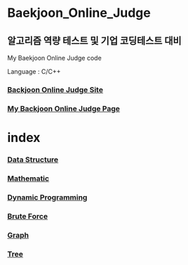 # Baekjoon_Online_Judge
## 알고리즘 역량 테스트 및 기업 코딩테스트 대비 
My Baekjoon Online Judge code

Language : C/C++

### [Backjoon Online Judge Site](https://www.acmicpc.net/)


### [My Backjoon Online Judge Page](https://www.acmicpc.net/user/ring9714)

# index

### [Data Structure](https://github.com/MinkiJo/Baekjoon-Online-Judge/tree/main/Data%20Structure)

### [Mathematic](https://github.com/MinkiJo/Baekjoon-Online-Judge/tree/main/Mathematic)

### [Dynamic Programming](https://github.com/MinkiJo/Baekjoon-Online-Judge/tree/main/DP)

### [Brute Force](https://github.com/MinkiJo/Baekjoon-Online-Judge/tree/main/Brute%20force)

### [Graph](https://github.com/MinkiJo/Baekjoon-Online-Judge/tree/main/Graph)

### [Tree](https://github.com/MinkiJo/Baekjoon-Online-Judge/tree/main/Tree)





